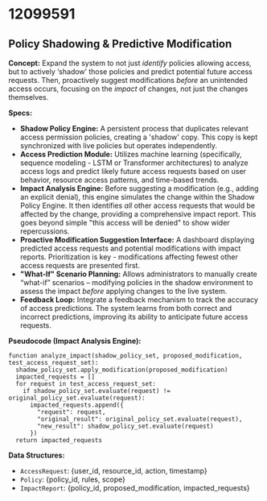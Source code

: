 # 12099591

## Policy Shadowing & Predictive Modification

**Concept:** Expand the system to not just *identify* policies allowing access, but to actively ‘shadow’ those policies and predict potential future access requests. Then, proactively suggest modifications *before* an unintended access occurs, focusing on the *impact* of changes, not just the changes themselves.

**Specs:**

*   **Shadow Policy Engine:** A persistent process that duplicates relevant access permission policies, creating a 'shadow' copy. This copy is kept synchronized with live policies but operates independently.
*   **Access Prediction Module:** Utilizes machine learning (specifically, sequence modeling - LSTM or Transformer architectures) to analyze access logs and predict likely future access requests based on user behavior, resource access patterns, and time-based trends.
*   **Impact Analysis Engine:**  Before suggesting a modification (e.g., adding an explicit denial), this engine simulates the change within the Shadow Policy Engine. It then identifies *all* other access requests that would be affected by the change, providing a comprehensive impact report. This goes beyond simple "this access will be denied" to show wider repercussions.
*   **Proactive Modification Suggestion Interface:**  A dashboard displaying predicted access requests and potential modifications with impact reports.  Prioritization is key - modifications affecting fewest other access requests are presented first.
*   **"What-If" Scenario Planning:**  Allows administrators to manually create “what-if” scenarios – modifying policies in the shadow environment to assess the impact *before* applying changes to the live system.
*   **Feedback Loop:**  Integrate a feedback mechanism to track the accuracy of access predictions. The system learns from both correct and incorrect predictions, improving its ability to anticipate future access requests.

**Pseudocode (Impact Analysis Engine):**

```
function analyze_impact(shadow_policy_set, proposed_modification, test_access_request_set):
  shadow_policy_set.apply_modification(proposed_modification)
  impacted_requests = []
  for request in test_access_request_set:
    if shadow_policy_set.evaluate(request) != original_policy_set.evaluate(request):
      impacted_requests.append({
        "request": request,
        "original_result": original_policy_set.evaluate(request),
        "new_result": shadow_policy_set.evaluate(request)
      })
  return impacted_requests
```

**Data Structures:**

*   `AccessRequest`:  {user_id, resource_id, action, timestamp}
*   `Policy`: {policy_id, rules, scope}
*   `ImpactReport`: {policy_id, proposed_modification, impacted_requests}